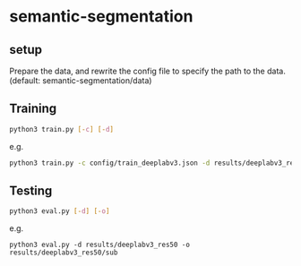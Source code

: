 # semantic-segmentation
## setup
Prepare the data, and rewrite the config file to specify the path to the data. (default: semantic-segmentation/data)

## Training

```bash
python3 train.py [-c] [-d] 
```

e.g.
```bash
python3 train.py -c config/train_deeplabv3.json -d results/deeplabv3_res50
```


## Testing

```bash
python3 eval.py [-d] [-o]
```

e.g.
```
python3 eval.py -d results/deeplabv3_res50 -o results/deeplabv3_res50/sub
```

